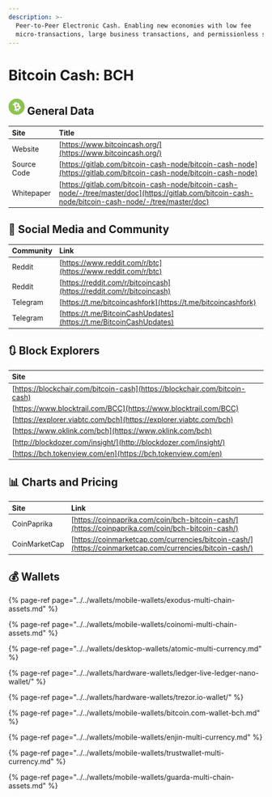 ```yaml
---
description: >-
  Peer-to-Peer Electronic Cash. Enabling new economies with low fee
  micro-transactions, large business transactions, and permissionless spending.
---
```


# Bitcoin Cash: BCH

## ![](../../.gitbook/assets/bch.png) General Data

| Site | Title |
| :--- | :--- |
| Website | [https://www.bitcoincash.org/](https://www.bitcoincash.org/) |
| Source Code | [https://gitlab.com/bitcoin-cash-node/bitcoin-cash-node](https://gitlab.com/bitcoin-cash-node/bitcoin-cash-node) |
| Whitepaper | [https://gitlab.com/bitcoin-cash-node/bitcoin-cash-node/-/tree/master/doc](https://gitlab.com/bitcoin-cash-node/bitcoin-cash-node/-/tree/master/doc) |

## 🙋 Social Media and Community

| Community | Link |
| :--- | :--- |
| Reddit | [https://www.reddit.com/r/btc](https://www.reddit.com/r/btc) |
| Reddit | [https://reddit.com/r/bitcoincash](https://reddit.com/r/bitcoincash) |
| Telegram | [https://t.me/bitcoincashfork](https://t.me/bitcoincashfork) |
| Telegram | [https://t.me/BitcoinCashUpdates](https://t.me/BitcoinCashUpdates) |

## 🔃 Block Explorers

| Site |
| :--- |
| [https://blockchair.com/bitcoin-cash](https://blockchair.com/bitcoin-cash) |
| [https://www.blocktrail.com/BCC](https://www.blocktrail.com/BCC) |
| [https://explorer.viabtc.com/bch](https://explorer.viabtc.com/bch) |
| [https://www.oklink.com/bch](https://www.oklink.com/bch) |
| [http://blockdozer.com/insight/](http://blockdozer.com/insight/) |
| [https://bch.tokenview.com/en](https://bch.tokenview.com/en) |

## 📊 Charts and Pricing

| Site | Link |
| :--- | :--- |
| CoinPaprika | [https://coinpaprika.com/coin/bch-bitcoin-cash/](https://coinpaprika.com/coin/bch-bitcoin-cash/) |
| CoinMarketCap | [https://coinmarketcap.com/currencies/bitcoin-cash/](https://coinmarketcap.com/currencies/bitcoin-cash/) |

## 💰 Wallets

{% page-ref page="../../wallets/mobile-wallets/exodus-multi-chain-assets.md" %}

{% page-ref page="../../wallets/mobile-wallets/coinomi-multi-chain-assets.md" %}

{% page-ref page="../../wallets/desktop-wallets/atomic-multi-currency.md" %}

{% page-ref page="../../wallets/hardware-wallets/ledger-live-ledger-nano-wallet/" %}

{% page-ref page="../../wallets/hardware-wallets/trezor.io-wallet/" %}

{% page-ref page="../../wallets/mobile-wallets/bitcoin.com-wallet-bch.md" %}

{% page-ref page="../../wallets/mobile-wallets/enjin-multi-currency.md" %}

{% page-ref page="../../wallets/mobile-wallets/trustwallet-multi-currency.md" %}

{% page-ref page="../../wallets/mobile-wallets/guarda-multi-chain-assets.md" %}

